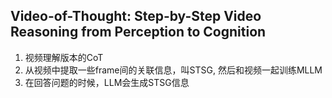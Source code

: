 ## Video-of-Thought: Step-by-Step Video Reasoning from Perception to Cognition
1. 视频理解版本的CoT
2. 从视频中提取一些frame间的关联信息，叫STSG, 然后和视频一起训练MLLM
3. 在回答问题的时候，LLM会生成STSG信息